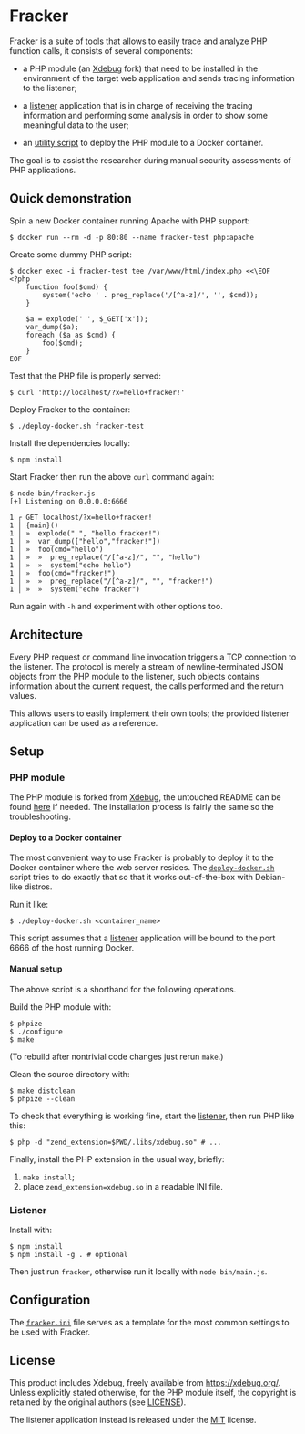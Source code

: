 # Fracker

Fracker is a suite of tools that allows to easily trace and analyze PHP function calls, it consists of several components:

- a PHP module (an [Xdebug][] fork) that need to be installed in the environment of the target web application and sends tracing information to the listener;

- a [listener](#listener) application that is in charge of receiving the tracing information and performing some analysis in order to show some meaningful data to the user;

- an [utility script](#deploy-to-a-docker-container) to deploy the PHP module to a Docker container.

The goal is to assist the researcher during manual security assessments of PHP applications.

## Quick demonstration

Spin a new Docker container running Apache with PHP support:

```console
$ docker run --rm -d -p 80:80 --name fracker-test php:apache
```

Create some dummy PHP script:

```console
$ docker exec -i fracker-test tee /var/www/html/index.php <<\EOF
<?php
    function foo($cmd) {
        system('echo ' . preg_replace('/[^a-z]/', '', $cmd));
    }

    $a = explode(' ', $_GET['x']);
    var_dump($a);
    foreach ($a as $cmd) {
        foo($cmd);
    }
EOF
```

Test that the PHP file is properly served:

```console
$ curl 'http://localhost/?x=hello+fracker!'
```

Deploy Fracker to the container:

```console
$ ./deploy-docker.sh fracker-test
```

Install the dependencies locally:

```console
$ npm install
```

Start Fracker then run the above `curl` command again:

```console
$ node bin/fracker.js
[+] Listening on 0.0.0.0:6666

1 ┌ GET localhost/?x=hello+fracker!
1 │ {main}()
1 │ »  explode(" ", "hello fracker!")
1 │ »  var_dump(["hello","fracker!"])
1 │ »  foo(cmd="hello")
1 │ »  »  preg_replace("/[^a-z]/", "", "hello")
1 │ »  »  system("echo hello")
1 │ »  foo(cmd="fracker!")
1 │ »  »  preg_replace("/[^a-z]/", "", "fracker!")
1 │ »  »  system("echo fracker")
```

Run again with `-h` and experiment with other options too.

## Architecture

Every PHP request or command line invocation triggers a TCP connection to the listener. The protocol is merely a stream of newline-terminated JSON objects from the PHP module to the listener, such objects contains information about the current request, the calls performed and the return values.

This allows users to easily implement their own tools; the provided listener application can be used as a reference.

<!-- TODO document the JSON objects -->

## Setup

### PHP module

The PHP module is forked from [Xdebug][], the untouched README can be found [here](README.rst) if needed. The installation process is fairly the same so the troubleshooting.

#### Deploy to a Docker container

The most convenient way to use Fracker is probably to deploy it to the Docker container where the web server resides. The [`deploy-docker.sh`](deploy-docker.sh) script tries to do exactly that so that it works out-of-the-box with Debian-like distros.

Run it like:

```console
$ ./deploy-docker.sh <container_name>
```

This script assumes that a [listener](#listener) application will be bound to the port 6666 of the host running Docker.

#### Manual setup

The above script is a shorthand for the following operations.

Build the PHP module with:

```console
$ phpize
$ ./configure
$ make
```

(To rebuild after nontrivial code changes just rerun `make`.)

Clean the source directory with:

```console
$ make distclean
$ phpize --clean
```

To check that everything is working fine, start the [listener](#listener), then run PHP like this:

```console
$ php -d "zend_extension=$PWD/.libs/xdebug.so" # ...
```

Finally, install the PHP extension in the usual way, briefly:

1. `make install`;
2. place `zend_extension=xdebug.so` in a readable INI file.

### Listener

Install with:

```console
$ npm install
$ npm install -g . # optional
```

Then just run `fracker`, otherwise run it locally with `node bin/main.js`.

## Configuration

The [`fracker.ini`](fracker.ini) file serves as a template for the most common settings to be used with Fracker.

## License

This product includes Xdebug, freely available from <https://xdebug.org/>. Unless explicitly stated otherwise, for the PHP module itself, the copyright is retained by the original authors (see [LICENSE](LICENSE)).

The listener application instead is released under the [MIT](package.json) license.


[Xdebug]: https://github.com/xdebug/xdebug
